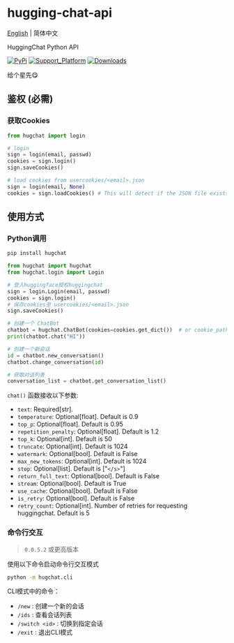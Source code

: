 # hugging-chat-api

[English](README.md) | 简体中文

HuggingChat Python API

[![PyPi](https://img.shields.io/pypi/v/hugchat.svg)](https://pypi.python.org/pypi/hugchat)
[![Support_Platform](https://img.shields.io/pypi/pyversions/hugchat)](https://pypi.python.org/pypi/hugchat)
[![Downloads](https://static.pepy.tech/badge/hugchat)](https://pypi.python.org/pypi/hugchat)

给个星先😋

## 鉴权 (必需)

### 获取Cookies

```python
from hugchat import login

# login
sign = login(email, passwd)
cookies = sign.login()
sign.saveCookies()

# load cookies from usercookies/<email>.json
sign = login(email, None)
cookies = sign.loadCookies() # This will detect if the JSON file exists, return cookies if it does and raise an Exception if it's not.
```

## 使用方式

### Python调用

```bash
pip install hugchat
```

```py
from hugchat import hugchat
from hugchat.login import Login

# 登入huggingface授权huggingchat
sign = login.Login(email, passwd)
cookies = sign.login()
# 保存cookies至 usercookies/<email>.json
sign.saveCookies()

# 创建一个 ChatBot
chatbot = hugchat.ChatBot(cookies=cookies.get_dict())  # or cookie_path="usercookies/<email>.json"
print(chatbot.chat("HI"))

# 创建一个新会话
id = chatbot.new_conversation()
chatbot.change_conversation(id)

# 获取对话列表
conversation_list = chatbot.get_conversation_list()
```

`chat()` 函数接收以下参数:

- `text`: Required[str].
- `temperature`: Optional[float]. Default is 0.9
- `top_p`: Optional[float]. Default is 0.95
- `repetition_penalty`: Optional[float]. Default is 1.2
- `top_k`: Optional[int]. Default is 50
- `truncate`: Optional[int]. Default is 1024
- `watermark`: Optional[bool]. Default is False
- `max_new_tokens`: Optional[int]. Default is 1024
- `stop`: Optional[list]. Default is ["`</s>`"]
- `return_full_text`: Optional[bool]. Default is False
- `stream`: Optional[bool]. Default is True
- `use_cache`: Optional[bool]. Default is False
- `is_retry`: Optional[bool]. Default is False
- `retry_count`: Optional[int]. Number of retries for requesting huggingchat. Default is 5

### 命令行交互

> `0.0.5.2` 或更高版本

使用以下命令启动命令行交互模式

```bash
python -m hugchat.cli
```

CLI模式中的命令：

- `/new` : 创建一个新的会话
- `/ids` : 查看会话列表
- `/switch <id>` : 切换到指定会话
- `/exit` : 退出CLI模式
